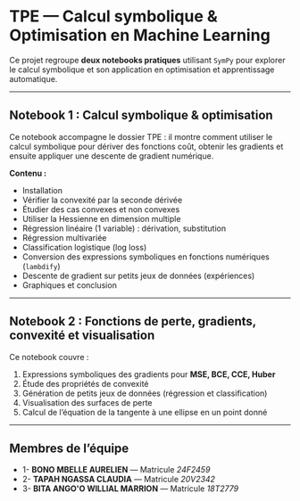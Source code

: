  
# TPE — Calcul symbolique & Optimisation en Machine Learning

Ce projet regroupe **deux notebooks pratiques** utilisant `SymPy` pour explorer le calcul symbolique et son application en optimisation et apprentissage automatique.

---

## Notebook 1 : Calcul symbolique & optimisation

Ce notebook accompagne le dossier TPE :
il montre comment utiliser le calcul symbolique pour dériver des fonctions coût, obtenir les gradients et ensuite appliquer une descente de gradient numérique.

**Contenu :**

* Installation
* Vérifier la convexité par la seconde dérivée
* Étudier des cas convexes et non convexes
* Utiliser la Hessienne en dimension multiple
* Régression linéaire (1 variable) : dérivation, substitution
* Régression multivariée
* Classification logistique (log loss)
* Conversion des expressions symboliques en fonctions numériques (`lambdify`)
* Descente de gradient sur petits jeux de données (expériences)
* Graphiques et conclusion

---

## Notebook 2 : Fonctions de perte, gradients, convexité et visualisation

Ce notebook couvre :

1. Expressions symboliques des gradients pour **MSE, BCE, CCE, Huber**
2. Étude des propriétés de convexité
3. Génération de petits jeux de données (régression et classification)
4. Visualisation des surfaces de perte
5. Calcul de l’équation de la tangente à une ellipse en un point donné

---

## Membres de l’équipe

* 1- **BONO MBELLE AURELIEN** — Matricule *24F2459*
* 2- **TAPAH NGASSA CLAUDIA** — Matricule *20V2342*
* 3- **BITA ANGO'O WILLIAL MARRION** — Matricule *18T2779*

 

